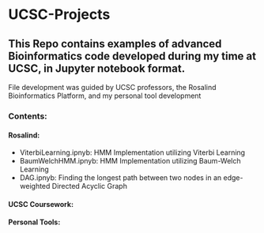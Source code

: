 # UCSC-Projects

## This Repo contains examples of advanced Bioinformatics code developed during my time at UCSC, in Jupyter notebook format.
File development was guided by UCSC professors, the Rosalind Bioinformatics Platform, and my personal tool development

### Contents:

#### Rosalind:
- ViterbiLearning.ipnyb: HMM Implementation utilizing Viterbi Learning
- BaumWelchHMM.ipnyb: HMM Implementation utilizing Baum-Welch Learning
- DAG.ipnyb: Finding the longest path between two nodes in an edge-weighted Directed Acyclic Graph
#### UCSC Coursework:

#### Personal Tools:

